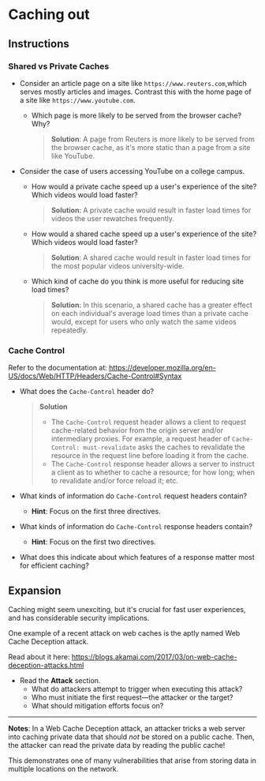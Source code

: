 # Caching out

## Instructions

### Shared vs Private Caches
- Consider an article page on a site like `https://www.reuters.com`,which serves mostly articles and images. Contrast this with the home page of a site like `https://www.youtube.com`. 
  - Which page is more likely to be served from the browser cache? Why?
    > **Solution**: A page from Reuters is more likely to be served from the browser cache, as it's more static than a page from a site like YouTube.

- Consider the case of users accessing YouTube on a college campus.
  - How would a private cache speed up a user's experience of the site? Which videos would load faster?
    > **Solution**: A private cache would result in faster load times for videos the user rewatches frequently.
  - How would a shared cache speed up a user's experience of the site? Which videos would load faster?
    > **Solution**: A shared cache would result in faster load times for the most popular videos university-wide.
  - Which kind of cache do you think is more useful for reducing site load times?
    > **Solution**: In this scenario, a shared cache has a greater effect on each individual's average load times than a private cache would, except for users who only watch the same videos repeatedly.

### Cache Control
Refer to the documentation at: <https://developer.mozilla.org/en-US/docs/Web/HTTP/Headers/Cache-Control#Syntax>

- What does the `Cache-Control` header do?
    > **Solution**
    >   - The `Cache-Control` request header allows a client to request cache-related behavior from the origin server and/or intermediary proxies. For example, a request header of `Cache-Control: must-revalidate` asks the caches to revalidate the resource in the request line before loading it from the cache.
    >   - The `Cache-Control` response header allows a server to instruct a client as to whether to cache a resource; for how long; when to revalidate and/or force reload it; etc.

- What kinds of information do `Cache-Control` request headers contain?
  - **Hint**: Focus on the first three directives.

- What kinds of information do `Cache-Control` response headers contain?
  - **Hint**: Focus on the first two directives.

- What does this indicate about which features of a response matter most for efficient caching? 

## Expansion

Caching might seem unexciting, but it's crucial for fast user experiences, and has considerable security implications.

One example of a recent attack on web caches is the aptly named Web Cache Deception attack. 

Read about it here: <https://blogs.akamai.com/2017/03/on-web-cache-deception-attacks.html>

- Read the **Attack** section.
  - What do attackers attempt to trigger when executing this attack?
  - Who must initiate the first request—the attacker or the target?
  - What should mitigation efforts focus on?

---

**Notes**: In a Web Cache Deception attack, an attacker tricks a web server into caching private data that should _not_ be stored on a public cache. Then, the attacker can read the private data by reading the public cache!

This demonstrates one of many vulnerabilities that arise from storing data in multiple locations on the network.
